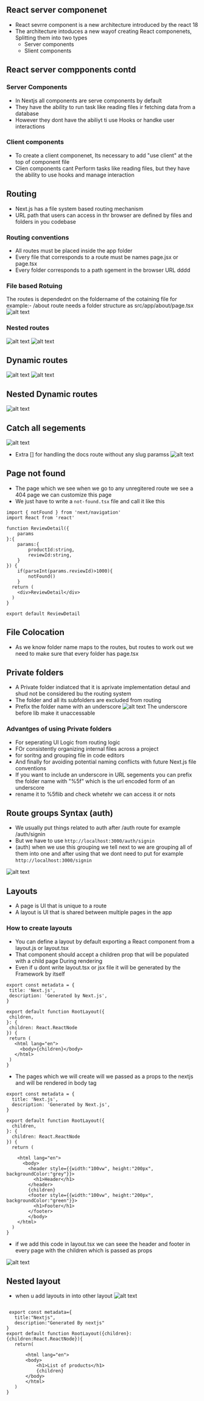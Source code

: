 ## React server componenet
- React sevrre component is a new architecture introduced by the react 18
- The architecture intoduces a new wayof creating React componenets, Splitting them into two types
  - Server components
  - Slient components
## React server compponents contd
### Server Components
- In Nextjs all components are serve components by default
- They have the ability to run task like reading files ir fetching data from a database
- However they dont have the abiliyt ti use Hooks or handke user interactions
### Client components

- To create a client componenet, Its necessary to add "use client" at the top of component file
- Clien components cant Perform tasks like reading files, but they have the ability to use hooks and manage interaction


## Routing
- Next.js has a file system based routing mechanism
- URL path that users can access in thr browser are defined by files and folders in you codebase
### Routing conventions
 - All routes must be placed inside the app folder
 - Every file that corresponds to a route must be names page.jsx or page.tsx
 - Every folder corresponds to a path sgement in the browser URL dddd
### File based Rotuing 
The routes is dependednt on the foldername of the cotaining file
for example:- /about route needs a folder structure as src/app/about/page.tsx 
![alt text](image.png)
### Nested routes
![alt text](image-1.png)
![alt text](image-2.png)
## Dynamic routes
![alt text](image-3.png)
![alt text](image-4.png)
## Nested Dynamic routes
![alt text](image-5.png)
## Catch all segements
![alt text](image-6.png)
- Extra [] for handling the docs route without any slug paramss
![alt text](image-7.png)
## Page not found
- The page which we see when we go to any unregitered route we see a 404 page we can customize this page
- We just have to write a `not-found.tsx` file and call it like this
```
import { notFound } from 'next/navigation'
import React from 'react'

function ReviewDetail({
    params
}:{
    params:{
        productId:string,
        reviewId:string,
    }
}) {
    if(parseInt(params.reviewId)>1000){
        notFound()
    }
  return (
    <div>ReviewDetail</div>
  )
}

export default ReviewDetail
```
## File Colocation
- As we know folder name maps to the routes, but routes to work out we need to make sure that every folder has page.tsx
## Private folders
- A Private folder indiatced that it is aprivate implementation detaul and shud not be considered bu the routing system
- The folder and all its subfolders are excluded from routing
- Prefix the folder name with an underscore
![alt text](image-8.png)
The underscore before lib make it unaccessable
### Advantges of using Private folders
- For seperating UI Logic from routing logic
- FOr consistently organizing internal files across a project
- for soritng and grouping file in code editors
- And finally for avoiding potential naming conflicts with future Next.js file conventions
- If you want to include an underscore in URL segements you can prefix the folder name with "%5f" which is the url encoded form of an underscore
- rename it to %5flib and check whetehr we can access it or nots
## Route groups               Syntax (auth)
- We usually put things related to auth after /auth route for example /auth/signin
- But we have to use `http://localhost:3000/auth/signin` 
- (auth) when we use this grouping we tell next to we are grouping all of them into one  and after using that we dont need to put for example `http://localhost:3000/signin`

![alt text](image-9.png)

## Layouts
- A page is UI that is unique to a route
- A layout is UI that is shared between multiple pages in the app
 ### How to create layouts
 - You can define a layout by default exporting a React component from a layout.js or layout.tsx
 - That component should accept a children prop that will be populated with a child page During rendering
 - Even if u dont write layout.tsx or jsx file it will be generated by the Framework by itself

 ```
 export const metadata = {
  title: 'Next.js',
  description: 'Generated by Next.js',
}

export default function RootLayout({
  children,
}: {
  children: React.ReactNode
}) {
  return (
    <html lang="en">
      <body>{children}</body>
    </html>
  )
}
```
- The pages which we will create will we passed as a props to the nextjs and will be rendered in body tag
```
export const metadata = {
  title: 'Next.js',
  description: 'Generated by Next.js',
}

export default function RootLayout({
  children,
}: {
  children: React.ReactNode
}) {
  return (

    <html lang="en">
      <body>
        <header style={{width:"100vw", height:"200px", backgroundColor:"grey"}}>
          <h1>Header</h1>
        </header>
        {children}
        <footer style={{width:"100vw", height:"200px", backgroundColor:"green"}}>
          <h1>Footer</h1>
        </footer>
        </body>
    </html>
  )
}
```
 - if we add this code in layout.tsx we can seee the header and footer in every page with the children which is passed as props

 ![alt text](image-10.png)
 ## Nested layout
 - when u add layouts in into other layout 
 ![alt text](image-11.png)
 ```

  export const metadata={
    title:"Nextjs",
    description:"Generated By nextjs"
}
export default function RootLayout({children}:{children:React.ReactNode}){
    return(

        <html lang="en">
        <body>
            <h1>List of products</h1>
            {children}
        </body>
        </html>
    )
}
```